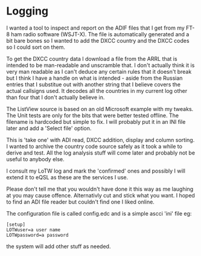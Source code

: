 # Logging
I wanted a tool to inspect and report on the ADIF files that I get from my FT-8 ham radio
software (WSJT-X). The file is automatically generated and a bit bare bones so I wanted to
add the DXCC country and the DXCC codes so I could sort on them.

To get the DXCC country data I download a file from the ARRL that is intended to be
man-readable and unscramble that. I don't actually think it is very man readable as I
can't deduce any certain rules that it doesn't break but I think I have a handle on what
is intended - aside from the Russian entries that I substitue out with another string
that I believe covers the actual callsigns used. It decodes all the countries in my
current log other than four that I don't actually believe in.

The ListView source is based on an old Microsoft example with my tweaks.
The Unit tests are only for the bits that were better tested offline.
The filename is hardcoded but simple to fix. I will probably put it in an INI file later
and add a 'Select file' option.

This is 'take one' with ADI read, DXCC addition, display and column sorting. I wanted to
archive the country code source safely as it took a while to derive and test. All the log
analysis stuff will come later and probably not be useful to anybody else.

I consult my LoTW log and mark the 'confirmed' ones and possibly I will extend it to
eQSL as these are the services I use.

Please don't tell me that you wouldn't have done it this way as me laughing at you may
cause offence. Alternativly cut and stick what you want. I hoped to find an ADI file
reader but couldn't find one I liked online.

The configuration file is called config.edc and is a simple ascci 'ini' file eg:
```
[setup]
LOTWuser=a user name
LOTWpassword=a password
```

the system will add other stuff as needed.
